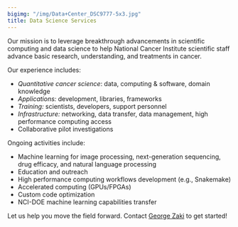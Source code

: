 ```yaml
---
bigimg: "/img/Data+Center_DSC9777-5x3.jpg"
title: Data Science Services
---
```


Our mission is to leverage breakthrough advancements in scientific computing and data science to help National Cancer Institute scientific staff advance basic research, understanding, and treatments in cancer.

Our experience includes:

* *Quantitative cancer science*: data, computing & software, domain knowledge
* *Applications:* development, libraries, frameworks
* *Training:* scientists, developers, support personnel
* *Infrastructure:* networking, data transfer, data management, high performance computing access
* Collaborative pilot investigations

Ongoing activities include:

* Machine learning for image processing, next-generation sequencing, drug efficacy, and natural language processing
* Education and outreach
* High performance computing workflows development (e.g., Snakemake)
* Accelerated computing (GPUs/FPGAs)
* Custom code optimization
* NCI-DOE machine learning capabilities transfer

Let us help you move the field forward. Contact [George Zaki](mailto:george.zaki@nih.gov) to get started!